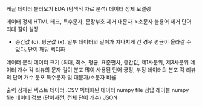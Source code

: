 

케글 데이터 불러오기
EDA (탐색적 자료 분석)
데이터 정제
모델링

데이터 정제
HTML 태크, 특수문자, 문장부호 제거
대문자->소문자
불용어 제거
단어 최대 길이 설정
* 중간값 (o), 평균값 (x). 일부 데이터의 길이가 지나치게 긴 경우 평균이 올라갈 수 있다.
단어 패딩
벡터화

데이터 분석
데이터 크기 (최대, 최소, 평균, 표준편차, 중간값, 제1사분위, 제3사분위
데이터 개수
각 리뷰의 문자 길이 분포
많이 사용된 단어
긍정, 부정 데이터의 분포
각 리뷰의 단어 개수 분포
특수문자 및 대문자/소문자 비율

출력
정제된 텍스트 데이터 .CSV
벡터화된 데이터 numpy file
정답 레이블 numpy file
데이터 정보 (단어사전, 전체 단어 개수) JSON
